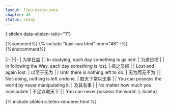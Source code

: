 ```yaml
---
layout: lipu-nasin-pona
chapter: 48
status: ready
---
```


{:sitelen data-sitelen-ratio="1"}

{%comment%}
{% include "kasi-nav.html" num="48" -%}
{%endcomment%}

|:-:|-|-
| 为学日益       |  | In studying, each day something is gained.
| 为道日损       |  | In following the Way, each day something is lost.
| 损之又损       |  | Lost and again lost.
| 以至于无为     |  | Until there is nothing left to do.
| 无为而无不为   |  | Not-doing, nothing is left undone.
| 取天下常以无事 |  | You can possess the world by never manipulating it.
| 及其有事       |  | No matter how much you manipulate
| 不足以取天下   |  | You can never possess the world.
{:.loseta}

{% include sitelen-sitelen-renderer.html %}
